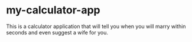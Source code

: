 # my-calculator-app
This is a calculator application that will tell you when you will marry within seconds and even suggest a wife for you.
